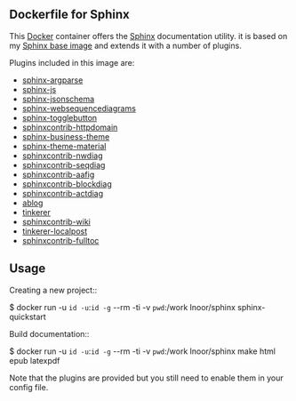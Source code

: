 ## Dockerfile for Sphinx

This [Docker](https://www.docker.com)  container offers the [Sphinx](https://sphinx-doc.org/en/master)
documentation utility. 
it is based on my [Sphinx base image](https://hub.docker.com/r/lnoor/sphinx) and extends it with a number of plugins.

Plugins included in this image are:

- [sphinx-argparse](https://sphinx-argparse.readthedocs.io/en/latest/)
- [sphinx-js](https://pypi.org/project/sphinx-js/)
- [sphinx-jsonschema](https://sphinx-jsonschema.readthedocs.io/en/latest/)
- [sphinx-websequencediagrams](https://pypi.org/project/sphinx-websequencediagrams/)
- [sphinx-togglebutton](https://sphinx-togglebutton.readthedocs.io/en/latest/)
- [sphinxcontrib-httpdomain](https://sphinxcontrib-httpdomain.readthedocs.io/en/stable/)
- [sphinx-business-theme](https://pypi.org/project/sphinx-business-theme/)
- [sphinx-theme-material](https://pypi.org/project/sphinx-theme-material/)
- [sphinxcontrib-nwdiag](https://pypi.org/project/sphinxcontrib-nwdiag/)
- [sphinxcontrib-seqdiag](https://pypi.org/project/sphinxcontrib-seqdiag/)
- [sphinxcontrib-aafig](https://pythonhosted.org/sphinxcontrib-aafig/)
- [sphinxcontrib-blockdiag](https://pypi.org/project/sphinxcontrib-blockdiag/)
- [sphinxcontrib-actdiag](https://pypi.org/project/sphinxcontrib-actdiag/)
- [ablog](https://ablog.readthedocs.io/)
- [tinkerer](http://tinkerer.me/)
- [sphinxcontrib-wiki](https://pypi.org/project/sphinxcontrib-wiki/)
- [tinkerer-localpost](https://pypi.org/project/Tinkerer-Localpost/)
- [sphinxcontrib-fulltoc](https://sphinxcontrib-fulltoc.readthedocs.io/en/latest/)

## Usage


Creating a new project::

   $ docker run -u `id -u`:`id -g` --rm -ti -v `pwd`:/work lnoor/sphinx sphinx-quickstart

Build documentation::

   $ docker run -u `id -u`:`id -g` --rm -ti -v `pwd`:/work lnoor/sphinx make html epub latexpdf

Note that the plugins are provided but you still need to enable them in your config file.
